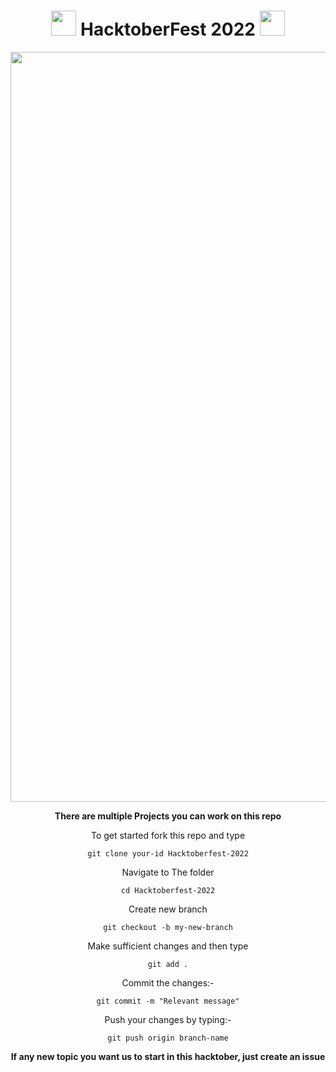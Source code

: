 <h1 align="center"> <img src= "https://octodex.github.com/images/original.png" width= "40" /> HacktoberFest 2022 <img src= "https://octodex.github.com/images/original.png" width= "40" /> </h1>



<div align="center">

<img src= "https://res.cloudinary.com/practicaldev/image/fetch/s--ds97LCK---/c_imagga_scale,f_auto,fl_progressive,h_420,q_auto,w_1000/https://dev-to-uploads.s3.amazonaws.com/uploads/articles/ymlmr15l83rrjq8natft.jpg" width= "1200"/>


**There are multiple Projects you can work on this repo**

To get started fork this repo and type

```
git clone your-id Hacktoberfest-2022
```

Navigate to The folder

```
cd Hacktoberfest-2022
```

Create new branch

```
git checkout -b my-new-branch
```

Make sufficient changes and then type

```
git add .
```

Commit the changes:-
 
```
git commit -m "Relevant message"
```

Push your changes by typing:-

```
git push origin branch-name
```

**If any new topic you want us to start in this hacktober, just create an issue**

